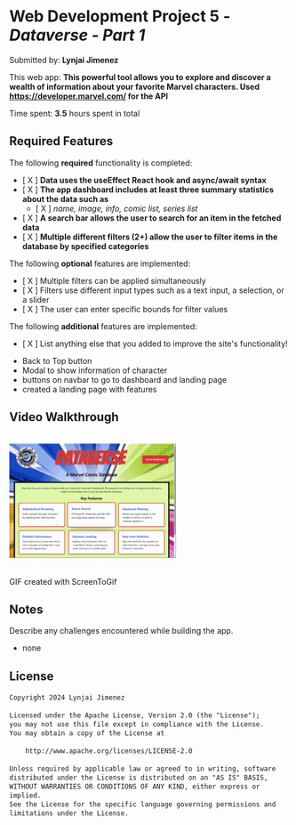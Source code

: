 # Web Development Project 5 - *Dataverse - Part 1*

Submitted by: **Lynjai Jimenez**

This web app: **This powerful tool allows you to explore and discover a wealth of information about your favorite Marvel characters. Used https://developer.marvel.com/ for the API**

Time spent: **3.5** hours spent in total

## Required Features

The following **required** functionality is completed:

- [ X ] **Data uses the useEffect React hook and async/await syntax**
- [ X ] **The app dashboard includes at least three summary statistics about the data such as**
  - [ X ] *name, image, info, comic list, series list*
- [ X ] **A search bar allows the user to search for an item in the fetched data**
- [ X ] **Multiple different filters (2+) allow the user to filter items in the database by specified categories**

The following **optional** features are implemented:

- [ X ] Multiple filters can be applied simultaneously
- [ X ] Filters use different input types such as a text input, a selection, or a slider
- [ X ] The user can enter specific bounds for filter values

The following **additional** features are implemented:

* [ X ] List anything else that you added to improve the site's functionality!
- Back to Top button
- Modal to show information of character
- buttons on navbar to go to dashboard and landing page
- created a landing page with features

## Video Walkthrough

![Dataverse](/public/dataverse-opt.gif)

<!-- Replace this with whatever GIF tool you used! -->
GIF created with ScreenToGif
<!-- Recommended tools:
[Kap](https://getkap.co/) for macOS
[ScreenToGif](https://www.screentogif.com/) for Windows
[peek](https://github.com/phw/peek) for Linux. -->

## Notes

Describe any challenges encountered while building the app.
- none

## License

    Copyright 2024 Lynjai Jimenez

    Licensed under the Apache License, Version 2.0 (the "License");
    you may not use this file except in compliance with the License.
    You may obtain a copy of the License at

        http://www.apache.org/licenses/LICENSE-2.0

    Unless required by applicable law or agreed to in writing, software
    distributed under the License is distributed on an "AS IS" BASIS,
    WITHOUT WARRANTIES OR CONDITIONS OF ANY KIND, either express or implied.
    See the License for the specific language governing permissions and
    limitations under the License.
